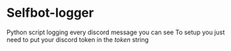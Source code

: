 # Selfbot-logger
Python script logging every discord message you can see
To setup you just need to put your discord token in the *token* string
